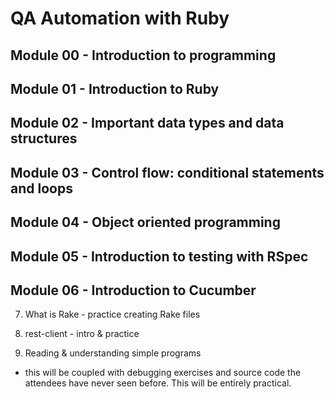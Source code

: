 # QA Automation with Ruby


## Module 00 - Introduction to programming

## Module 01 - Introduction to Ruby

## Module 02 - Important data types and data structures

## Module 03 - Control flow: conditional statements and loops

## Module 04 - Object oriented programming

## Module 05 - Introduction to testing with RSpec

## Module 06 - Introduction to Cucumber

7) What is Rake - practice creating Rake files

8) rest-client - intro & practice


10) Reading & understanding simple programs
- this will be coupled with debugging exercises and source code the attendees
have never seen before. This will be entirely practical.


